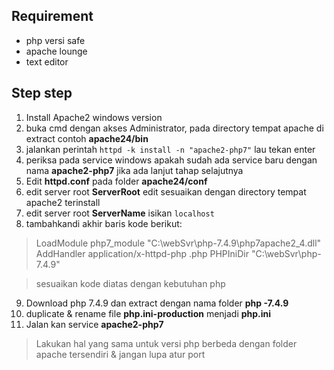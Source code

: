 ## Requirement

 - php versi safe
 - apache lounge
 - text editor
## Step step

 1. Install Apache2 windows version
 2. buka cmd dengan akses Administrator, pada directory tempat apache di extract contoh **apache24/bin**
 3. jalankan perintah `httpd -k install -n "apache2-php7"` lau tekan enter
 4. periksa pada service windows apakah sudah ada service baru dengan nama **apache2-php7** jika ada lanjut tahap selajutnya
 5. Edit **httpd.conf** pada folder **apache24/conf**
 6. edit server root **ServerRoot** edit sesuaikan dengan directory tempat apache2 terinstall
 7. edit server root **ServerName** isikan `localhost`
 8. tambahkandi akhir baris kode berikut:	 

	    

> LoadModule php7_module "C:\webSvr\php-7.4.9\php7apache2_4.dll"
>         AddHandler application/x-httpd-php .php
>         PHPIniDir "C:\webSvr\php-7.4.9"

> sesuaikan kode diatas dengan kebutuhan php

 9. Download php 7.4.9 dan extract dengan nama folder **php -7.4.9** 
 10. duplicate & rename file **php.ini-production**  menjadi **php.ini** 
 11. Jalan kan service **apache2-php7**

> Lakukan hal yang sama untuk versi php berbeda dengan folder apache
> tersendiri & jangan lupa atur port
